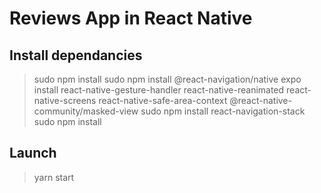 # Reviews App in React Native

## Install dependancies

> sudo npm install
> sudo npm install @react-navigation/native
> expo install react-native-gesture-handler react-native-reanimated react-native-screens react-native-safe-area-context @react-native-community/masked-view
> sudo npm install react-navigation-stack
> sudo npm install

## Launch

> yarn start
